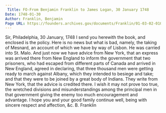 ```yaml
---
 Title: FO-From Benjamin Franklin to James Logan, 30 January 1748
Date: 1748-01-30
Author: Franklin, Benjamin
Page URL: https://founders.archives.gov/documents/Franklin/01-03-02-0109
---
```


Sir,
Philadelphia, 30 January, 1748
I send you herewith the book, and enclosed is the policy. Here is no news but what is bad, namely, the taking of Mesnard, an account of which we have by way of Lisbon. He was carried into St. Malo. And just now we have advice from New York, that an express was arrived there from New England to inform the government that two prisoners, who had escaped from different parts of Canada and arrived in New England, agreed in declaring, that three thousand men were getting ready to march against Albany, which they intended to besiege and take; and that they were to be joined by a great body of Indians. They write from New York, that the advice is credited there. I wish it may not prove too true, the wretched divisions and misunderstandings among the principal men in that government giving the enemy too much encouragement and advantage.
I hope you and your good family continue well, being with sincere respect and affection, &c.
B. Franklin

